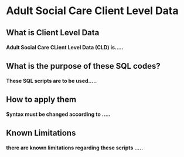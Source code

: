 # Adult Social Care Client Level Data

## What is Client Level Data

#### Adult Social Care CLient Level  Data (CLD) is.....


## What is the purpose of these SQL codes?

#### These SQL scripts are to be used.....


## How to apply them

#### Syntax must be changed according to .....


## Known Limitations

#### there are known limitations regarding these scripts .....

